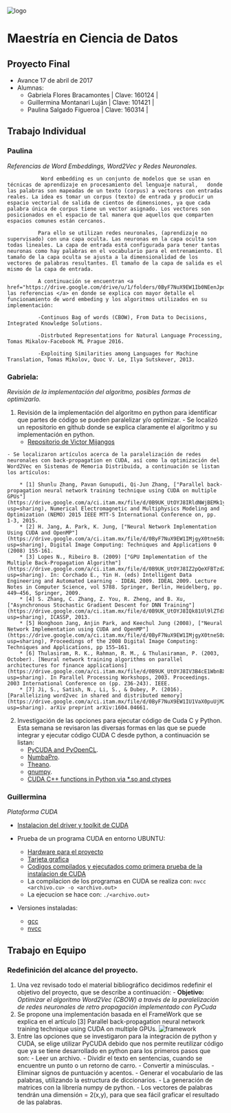 ![logo](https://github.com/hatshex/analisis-numerico-computo-cientifico/blob/master/MNO/proyecto_final/MNO_2017/proyectos/equipo_1/avance_17_04_2017/images/logoitam.gif)
# Maestría en Ciencia de Datos
## Proyecto Final
  * Avance 17 de abril de 2017
  * Alumnas:
    - Gabriela Flores Bracamontes | Clave: 160124 |
    - Guillermina Montanari Luján | Clave: 101421 |
    - Paulina Salgado Figueroa    | Clave: 160314 |

## Trabajo Individual

### **Paulina**
_*Referencias de Word Embeddings, Word2Vec y Redes Neuronales.*_
            
               Word embedding es un conjunto de modelos que se usan en técnicas de aprendizaje en procesamiento del lenguaje natural,   donde las palabras son mapeadas de un texto (corpus) a vectores con entradas reales. La idea es tomar un corpus (texto) de entrada y producir un espacio vectorial de salida de cientos de dimensiones, ya que cada palabra única de corpus tiene un vector asignado. Los vectores son posicionados en el espacio de tal manera que aquellos que comparten espacios comunes están cercanos.
              
              Para ello se utilizan redes neuronales, (aprendizaje no supervisado) con una capa oculta. Las neuronas en la capa oculta son todas lineales. La capa de entrada está configurada para tener tantas neuronas como hay palabras en el vocabulario para el entrenamiento. El tamaño de la capa oculta se ajusta a la dimensionalidad de los vectores de palabras resultantes. El tamaño de la capa de salida es el mismo de la capa de entrada.
              
              A continuación se encuentran <a href="https://drive.google.com/drive/u/1/folders/0ByF7NuX9EW1Ib0NEenJpdF82dnM"> las referencias </a> en donde se explica con mayor detalle el funcionamiento de word embeding y los algoritmos utilizados en su implementación: 
              
              -Continuos Bag of words (CBOW), From Data to Decisions, Integrated Knowledge Solutions.
              
              -Distrbuted Representations for Natural Language Processing, Tomas Mikalov-Facebook ML Prague 2016. 
              
              -Exploiting Similarities among Languages for Machine Translation, Tomas Mikolov, Quoc V. Le, Ilya Sutskever, 2013.
              
              

### **Gabriela**: 
_*Revisión de la implementación del algoritmo, posibles formas de optimizarlo.*_

  1. Revisión de la implementación del algoritmo en python para identificar que partes de código se pueden paralelizar y/o optimizar.
    - Se localizó un repositorio en github donde se explica claramente el algoritmo y su implementación en python.
        * [Repositorio de Victor Mijangos](https://github.com/VMijangos/PLN/blob/master/word_embeddings.ipynb)
        
    - Se localizaron artículos acerca de la paralelización de redes neuronales con back-propagation en CUDA, así como la optimización del Word2Vec en Sistemas de Memoria Distribuida, a continuación se listan los artículos:
    
        * [1] Shunlu Zhang, Pavan Gunupudi, Qi-Jun Zhang, ["Parallel back-propagation neural network training technique using CUDA on multiple GPUs"](https://drive.google.com/a/ci.itam.mx/file/d/0B9UK_UtOYJ8IRldNWjBEMk1yV3M/view?usp=sharing), Numerical Electromagnetic and Multiphysics Modeling and Optimization (NEMO) 2015 IEEE MTT-S International Conference on, pp. 1-3, 2015.
        * [2] H. Jang, A. Park, K. Jung, ["Neural Network Implementation Using CUDA and OpenMP"](https://drive.google.com/a/ci.itam.mx/file/d/0ByF7NuX9EW1IMjgyX0tneS0zdUU/view?usp=sharing), Digital Image Computing: Techniques and Applications 0 (2008) 155-161.
        * [3] Lopes N., Ribeiro B. (2009) ["GPU Implementation of the Multiple Back-Propagation Algorithm"](https://drive.google.com/a/ci.itam.mx/file/d/0B9UK_UtOYJ8IZ2pQeXFBTzd2UE0/view?usp=sharing). In: Corchado E., Yin H. (eds) Intelligent Data Engineering and Automated Learning - IDEAL 2009. IDEAL 2009. Lecture Notes in Computer Science, vol 5788. Springer, Berlin, Heidelberg, pp. 449–456, Springer, 2009. 
        * [4] S. Zhang, C. Zhang, Z. You, R. Zheng, and B. Xu, ["Asynchronous Stochastic Gradient Descent for DNN Training"](https://drive.google.com/a/ci.itam.mx/file/d/0B9UK_UtOYJ8IQk81Ul9lZTdXSFU/view?usp=sharing), ICASSP, 2013.
        * [5] Honghoon Jang, Anjin Park, and Keechul Jung (2008), ["Neural Network Implementation using CUDA and OpenMP"](https://drive.google.com/a/ci.itam.mx/file/d/0ByF7NuX9EW1IMjgyX0tneS0zdUU/view?usp=sharing), Proceedings of the 2008 Digital Image Computing: Techniques and Applications, pp 155–161.
        * [6] Thulasiram, R. K., Rahman, R. M., & Thulasiraman, P. (2003, October). [Neural network training algorithms on parallel architectures for finance applications](https://drive.google.com/a/ci.itam.mx/file/d/0B9UK_UtOYJ8IV3B4cE1WbnBXeXc/view?usp=sharing). In Parallel Processing Workshops, 2003. Proceedings. 2003 International Conference on (pp. 236-243). IEEE.
        * [7] Ji, S., Satish, N., Li, S., & Dubey, P. (2016). [Parallelizing word2vec in shared and distributed memory](https://drive.google.com/a/ci.itam.mx/file/d/0ByF7NuX9EW1IU1VaX0puUjM2WFE/view?usp=sharing). arXiv preprint arXiv:1604.04661.

  2. Investigación de las opciones para ejecutar código de Cuda C y Python. Esta semana se revisaron las diversas formas en las que se puede integrar y ejecutar código CUDA C desde python, a continuación se listan:
      - [PyCUDA and PyOpenCL](https://developer.nvidia.com/pycuda).
      - [NumbaPro](https://docs.continuum.io/numbapro/).
      - [Theano](http://deeplearning.net/software/theano/tutorial/using_gpu.html).
      - [gnumpy](http://www.cs.toronto.edu/~tijmen/gnumpyTr.pdf).
      - [CUDA C++ functions in Python via *.so and ctypes](http://bikulov.org/blog/2013/10/01/using-cuda-c-plus-plus-functions-in-python-via-star-dot-so-and-ctypes/)


### **Guillermina**
_*Plataforma CUDA*_

  - [Instalacion del driver y toolkit de CUDA](http://docs.nvidia.com/cuda/cuda-installation-guide-linux/#axzz4eMvndrn1)
      
 - Prueba de un programa CUDA en entorno UBUNTU:
 
      * [Hardware para el proyecto](https://drive.google.com/open?id=0ByF7NuX9EW1IZU1XaWdodVJSXzQ)
      * [Tarjeta grafica](https://drive.google.com/open?id=0ByF7NuX9EW1IZnRudEJoWlNWVUk)
      * [Codigos compilados y ejecutados como primera prueba de la instalacion de CUDA](https://drive.google.com/open?id=0ByF7NuX9EW1IS1M3aWJBMnhGRGs)
      * La compilacion de los programas en CUDA se realiza con: ```nvcc <archivo.cu> -o <archivo.out>```
      * La ejecucion se hace con: ```./<archivo.out> ```

  - Versiones instaladas:
      * [gcc](https://drive.google.com/open?id=0ByF7NuX9EW1ISVhPd0JhMmVsWEE)
      * [nvcc](https://drive.google.com/open?id=0ByF7NuX9EW1IYTJETHFQSWpRRlU)
    

## Trabajo en Equipo

### Redefinición del alcance del proyecto.
  1. Una vez revisado todo el material bibliográfico decidimos redefinir el objetivo del proyecto, que se describe a continuación:
    - **Objetivo:** _*Optimizar el algoritmo Word2Vec (CBOW) a través de la paralelización de redes neuronales de retro propagación implementado con PyCuda*_
  2. Se propone una implementación basada en el FrameWork que se explica en el artículo [3] Parallel back-propagation neural network training technique using CUDA on multiple GPUs.
![framework](https://github.com/hatshex/analisis-numerico-computo-cientifico/blob/master/MNO/proyecto_final/MNO_2017/proyectos/equipo_1/avance_17_04_2017/images/FrameworkNN_B-P.png)
  3. Entre las opciones que se investigaron para la integración de python y CUDA, se elige utilizar PyCUDA debido que nos permite reutilizar código que ya se tiene desarrollado en python para los primeros pasos que son: 
    - Leer un archivo.
    - Dividir el texto en sentencias, cuando se encuentre un punto o un retorno de carro.
    - Convertir a minúsculas.
    - Eliminar signos de puntuación y acentos.
    - Generar el vocabulario de las palabras, utilizando la estructura de diccionarios.
    - La generación de matrices con la librería numpy de python.
    - Los vectores de palabras tendrán una dimensión = 2(x,y), para que sea fácil graficar el resultado de las palabras.